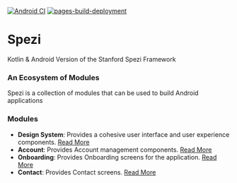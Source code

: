 [![Android CI](https://github.com/StanfordSpezi/SpeziKt/actions/workflows/android.yml/badge.svg)](https://github.com/StanfordSpezi/SpeziKt/actions/workflows/android.yml)
[![pages-build-deployment](https://github.com/StanfordSpezi/SpeziKt/actions/workflows/pages/pages-build-deployment/badge.svg?branch=gh-pages)](https://github.com/StanfordSpezi/SpeziKt/actions/workflows/pages/pages-build-deployment)

# Spezi

Kotlin &amp; Android Version of the Stanford Spezi Framework

### An Ecosystem of Modules

Spezi is a collection of modules that can be used to build Android applications

### Modules

- **Design System**: Provides a cohesive user interface and user experience
  components. [Read More](./core/design/README.md)
- **Account**: Provides Account management components. [Read More](./modules/account/README.md)
- **Onboarding**: Provides Onboarding screens for the
  application. [Read More](./modules/onboarding/README.md)
- **Contact**: Provides Contact screens. [Read More](./modules/contact/README.md)